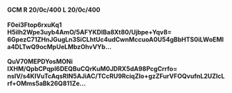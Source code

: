 #### GCM R 20/0c/400 L 20/0c/400
**F0ei3Ftop6rxuKq1**<br/>**H5iIh2Wpe3uyb4AmO/5AFYKDIBa8Xt80/Ujbpe+Yqv8=**<br/>**6GpezC71ZHnJGugLn3SiCLhtUc4udCwnMccuoA0U54gBbHTS0iLWoEMla4DLTwQ9ocMpUeLMbzOhvVYb...**<br/><br/>
**QuV70MEPDYosMONi**<br/>**IXHM/QpbCPqpI6DEQBuCQrKuM0JDRX5dA98PcgCrrfo=**<br/>**nsIV/s4KIVuTcAqsRlN5AJiAC/TCcRU9RciqZIo+gzZFurVFOQvufnL2UZlcLrf+OMms5aBk26Q811Ze...**